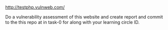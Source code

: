 http://testphp.vulnweb.com/

Do a vulnerability assessment of this website and create report and commit to the this repo at in task-0 for along with your learning circle ID.